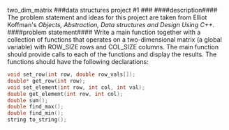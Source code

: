 two_dim_matrix
###data structures project \#1 ###
####description####
The problem statement and ideas for this project are taken from Elliot Koffman's
*Objects, Abstraction, Data structures and Design Using C++*.
####problem statement####
Write a main function together with a collection of functions that operates on
a two-dimensional matrix (a global variable) with ROW_SIZE rows and COL_SIZE
columns. The main function should provide calls to each of the functions and
display the results. The functions should have the following declarations:
```c++
void set_row(int row, double row_vals[]);
double* get_row(int row);
void set_element(int row, int col, int val);
double get_element(int row, int col);
double sum();
double find_max();
double find_min();
string to_string();
